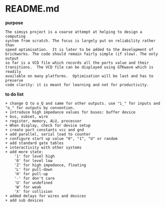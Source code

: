 # README.md

**purpose**

    The simsys project is a coarse attempt at helping to design a computing
    system from scratch. The focus is largely put on reliability rather than
    speed optimisation.  It is later to be added to the development of
    brickworks. The code should remain fairly simple (if slow). The only output
    so far is a VCD file which records all the ports value and their
    transitions.  The VCD file can be displayed using GTKwave which is readily
    available on many platforms.  Optimisation will be last and has to preserve
    code clarity: it is meant for learning and not for productivity.

**to do list**

    + change Q to o_Q and same for other outputs. use "i_" for inputs and "o_" for outputs by convention. 
    + introduce high impedance values for buses: buffer device
    + bus, subset, wire
    + register, memory, ALU, processor
    + When display, check for device setup
    + create port constants vcc and gnd
    + add parallel, serial load to counter
    + configure start up value "0", "1", "U" or random
    + add standard gate tables
    + interactivity with other systems
    + add more state:
        '1' for level high
        '0' for level low
        'Z' for high impedance, floating
        'L' for pull-down
        'H' for pull-up
        '-' for don't care
        'U' for undefined
        'W' for weak
        'X' for collision
    + added delays for wires and devices
    + add sub devices
